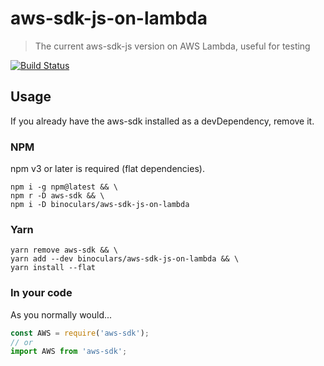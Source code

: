 # aws-sdk-js-on-lambda
> The current aws-sdk-js version on AWS Lambda, useful for testing

[![Build Status](https://travis-ci.org/binoculars/aws-sdk-js-on-lambda.svg?branch=master)](https://travis-ci.org/binoculars/aws-sdk-js-on-lambda)

## Usage
If you already have the aws-sdk installed as a devDependency, remove it.

### NPM
npm v3 or later is required (flat dependencies).

```shell
npm i -g npm@latest && \
npm r -D aws-sdk && \
npm i -D binoculars/aws-sdk-js-on-lambda
```

### Yarn
```shell
yarn remove aws-sdk && \
yarn add --dev binoculars/aws-sdk-js-on-lambda && \
yarn install --flat
```

### In your code
As you normally would...

```js
const AWS = require('aws-sdk');
// or
import AWS from 'aws-sdk';
````
